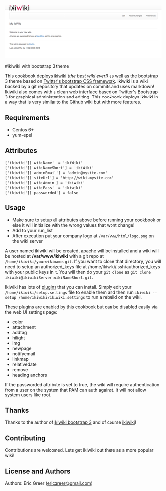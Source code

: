 ![ikiwiki chef cookbook](https://raw.githubusercontent.com/integrii/ikiwiki/master/ikiwiki-chef.png)


#ikiwiki with bootstrap 3 theme

This cookbook deploys [ikiwiki](https://ikiwiki.info) _(the best wiki ever!)_ as well as the bootstrap 3 theme based on [Twitter's bootstrap CSS framework](http://getbootstrap.com/).  Ikiwiki is a wiki backed by a git repository that updates on commits and uses markdown!  Ikiwiki also comes with a clean web interface based on Twitter's Bootstrap 3 for graphical administration and editing.  This cookbook deploys ikiwiki in a way that is very similar to the Github wiki but with more features.


Requirements
------------
- Centos 6+
- yum-epel

Attributes
----------


```
['ikiwiki']['wikiName'] = 'ikiWiki'
['ikiwiki']['wikiNameShort'] = 'ikiWiki'
['ikiwiki']['adminEmail'] = 'admin@mysite.com'
['ikiwiki']['siteUrl'] = 'http://wiki.mysite.com'
['ikiwiki']['wikiAdmin'] = 'ikiwiki'
['ikiwiki']['wikiPass'] = 'ikiwiki'
['ikiwiki']['passworded'] = false
```

Usage
-----
- Make sure to setup all attributes above before running your cookbook or else it will initialize with the wrong values that wont change! 
- Add to your run_list 
- After execution put your company logo at ``/var/www/html/logo.png`` on the wiki server

A user named ikiwiki will be created, apache will be installed and a wiki will be hosted at **/var/www/ikiwiki** with a git repo at ``/home/ikiwiki/yourwikiname.git``.  If you want to clone that directory, you will need to setup an authorized_keys file at /home/ikiwiki/.ssh/authorized_keys with your public keys in it.  You will then do your ``git clone`` as ``git clone ikiwiki@ikiwikiServer:wikiNameShort.git``.

Ikiwiki has lots of [plugins](https://ikiwiki.info/plugins/) that you can install.  Simply edit your ``/home/ikiwiki/setup.settings`` file to enable them and then run ``ikiwiki --setup /home/ikiwiki/ikiwiki.settings`` to run a rebuild on the wiki.

These plugins are enabled by this cookbook but can be disabled easily via the web UI settings page:
- color
- attachment
- addtag
- hilight
- img
- newpage
- notifyemail
- linkmap
- relativedate
- remove
- heading anchors

If the passworded attribute is set to true, the wiki will require authentication from a user on the system that PAM can auth against.  It will not allow system users like root.

Thanks
------
Thanks to the author of [ikiwiki bootstrap 3](https://github.com/ramseydsilva/ikiwiki-bootstrap-theme) and of course [ikiwiki](https://ikiwiki.info/)!

Contributing
------------
Contributions are welcomed.  Lets get ikiwiki out there as a more popular wiki!

License and Authors
-------------------
Authors: Eric Greer (ericgreer@gmail.com)
